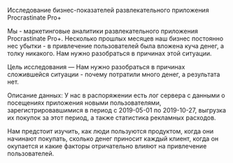 Исследование бизнес-показателей развлекательного приложения Procrastinate Pro+

Мы - маркетинговые аналитики развлекательного приложения Procrastinate Pro+. Несколько прошлых месяцев наш бизнес постоянно нес убытки - в привлечение пользователей была вложена куча денег, а толку никакого. Нам нужно разобраться в причинах этой ситуации.

Цель исследования — Нам нужно разобраться в причинах сложившейся ситуации - почему потратили много денег, а результата нет.

Описание данных: У нас в распоряжении есть лог сервера с данными о посещениях приложения новыми пользователями, зарегистрировавшимися в период с 2019-05-01 по 2019-10-27, выгрузка их покупок за этот период, а также статистика рекламных расходов.

Нам предстоит изучить, как люди пользуются продуктом, когда они начинают покупать, сколько денег приносит каждый клиент, когда он окупается и какие факторы отричательно влияют на привлечение пользователей.

